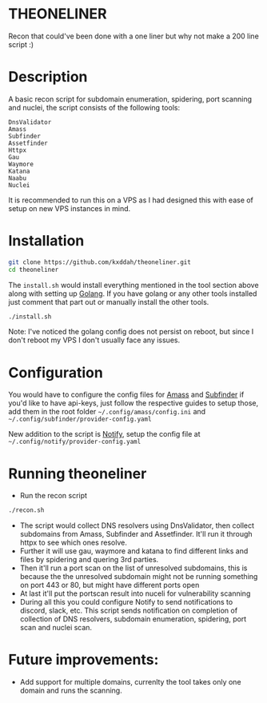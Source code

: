 # THEONELINER

Recon that could've been done with a one liner but why not make a 200 line script :)

# Description
A basic recon script for subdomain enumeration, spidering, port scanning and nuclei, the script consists of the following tools:
```text
DnsValidator
Amass
Subfinder
Assetfinder
Httpx
Gau
Waymore
Katana
Naabu
Nuclei
```

It is recommended to run this on a VPS as I had designed this with ease of setup on new VPS instances in mind.


# Installation

```bash
git clone https://github.com/kxddah/theoneliner.git
cd theoneliner
```

The `install.sh` would install everything mentioned in the tool section above along with setting up [Golang](https://go.dev/doc/install). If you have golang or any other tools installed just comment that part out or manually install the other tools.
```bash
./install.sh
```
Note: I've noticed the golang config does not persist on reboot, but since I don't reboot my VPS I don't usually face any issues.

# Configuration
You would have to configure the config files for [Amass](https://github.com/OWASP/Amass/blob/master/examples/config.ini) and [Subfinder](https://github.com/projectdiscovery/subfinder/blob/master/README.md#post-installation-instructions) if you'd like to have api-keys, just follow the respective guides to setup those, add them in the root folder `~/.config/amass/config.ini` and `~/.config/subfinder/provider-config.yaml`

New addition to the script is [Notify](https://github.com/projectdiscovery/notify#provider-config), setup the config file at  `~/.config/notify/provider-config.yaml`


# Running theoneliner
- Run the recon script
```bash
./recon.sh
```

- The script would collect DNS resolvers using DnsValidator, then collect subdomains from Amass, Subfinder and Assetfinder. It'll run it through httpx to see which ones resolve.
- Further it will use gau, waymore and katana to find different links and files by spidering and quering 3rd parties.
- Then it'll run a port scan on the list of unresolved subdomains, this is because the the unresolved subdomain might not be running something on port 443 or 80, but might have different ports open
- At last it'll put the portscan result into nuceli for vulnerability scanning
- During all this you could configure Notify to send notifications to discord, slack, etc. This script sends notification on completion of collection of DNS resolvers, subdomain enumeration, spidering, port scan and nuclei scan.


# Future improvements:
- Add support for multiple domains, currenlty the tool takes only one domain and runs the scanning.
